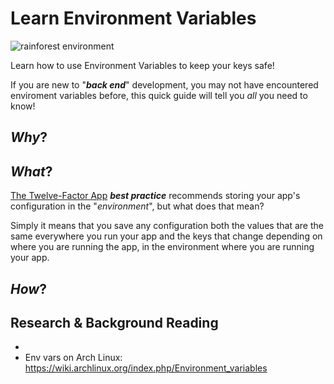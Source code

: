 # Learn Environment Variables

![rainforest environment](http://i.imgur.com/aL1qD74.jpg)

Learn how to use Environment Variables to keep your keys safe!

If you are new to "***back end***" development, you may not have encountered
enviroment variables before, this quick guide will tell you *all* you need to know!

## *Why*?

## *What*?

[The Twelve-Factor App](http://12factor.net/config) ***best practice***
recommends storing your app's configuration in the "*environment*",
but what does that mean?

Simply it means that you save any configuration
both the values that are the same everywhere you run your app
and the keys that change depending on where you are running the app,
in the environment where you are running your app.



## *How*?

## Research & Background Reading

+
+ Env vars on Arch Linux: https://wiki.archlinux.org/index.php/Environment_variables
